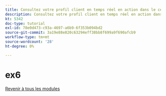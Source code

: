 ```yaml
---
title: Consultez votre profil client en temps réel en action dans le centre d’appels
description: Consultez votre profil client en temps réel en action dans le centre d’appels
kt: 5342
doc-type: tutorial
exl-id: 78e0d473-c93a-4697-a6b9-6f353b094bd2
source-git-commit: 3a19e88e820c63294eff38bb8f699a9f690afcb9
workflow-type: tm+mt
source-wordcount: '28'
ht-degree: 0%

---
```


# ex6

[Revenir à tous les modules](../../../overview.md)
